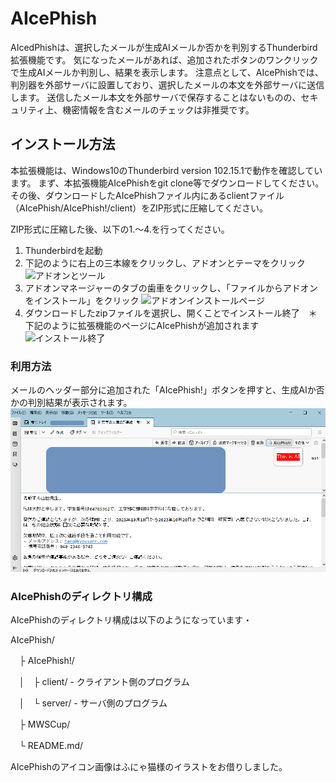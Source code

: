 # AIcePhish
AIcedPhishは、選択したメールが生成AIメールか否かを判別するThunderbird拡張機能です。
気になったメールがあれば、追加されたボタンのワンクリックで生成AIメールか判別し、結果を表示します。
注意点として、AIcePhishでは、判別器を外部サーバに設置しており、選択したメールの本文を外部サーバに送信します。
送信したメール本文を外部サーバで保存することはないものの、セキュリティ上、機密情報を含むメールのチェックは非推奨です。

## インストール方法
本拡張機能は、Windows10のThunderbird version 102.15.1で動作を確認しています。
まず、本拡張機能AIcePhishをgit clone等でダウンロードしてください。
その後、ダウンロードしたAIcePhishファイル内にあるclientファイル（AIcePhish/AIcePhish!/client）をZIP形式に圧縮してください。

ZIP形式に圧縮した後、以下の1.～4.を行ってください。
1. Thunderbirdを起動
2. 下記のように右上の三本線をクリックし、アドオンとテーマをクリック
![アドオンとツール](https://github.com/security-anth/Ice-Alice/blob/main/MWSCup/%E3%82%A2%E3%83%89%E3%82%AA%E3%83%B3.png)
3. アドオンマネージャーのタブの歯車をクリックし、「ファイルからアドオンをインストール」をクリック
![アドオンインストールページ](https://github.com/security-anth/Ice-Alice/blob/main/MWSCup/%E3%82%A2%E3%83%89%E3%82%AA%E3%83%B3%E3%82%A4%E3%83%B3%E3%82%B9%E3%83%88%E3%83%BC%E3%83%AB%E3%83%9A%E3%83%BC%E3%82%B8.png)
4. ダウンロードしたzipファイルを選択し、開くことでインストール終了　＊下記のように拡張機能のページにAIcePhishが追加されます
![インストール終了](https://github.com/security-anth/Ice-Alice/blob/main/MWSCup/%E3%82%A4%E3%83%B3%E3%82%B9%E3%83%88%E3%83%BC%E3%83%AB%E7%B5%82%E4%BA%86.png)
### 利用方法
メールのヘッダー部分に追加された「AIcePhish!」ボタンを押すと、生成AIか否かの判別結果が表示されます。
![拡張機能導入時の見本](https://github.com/security-anth/AIcePhish/blob/main/MWSCup/result_AI.png)

### AIcePhishのディレクトリ構成
AIcePhishのディレクトリ構成は以下のようになっています・

AIcePhish/

　├ AIcePhish!/
 
　│　├ client/ - クライアント側のプログラム
 
　│　└ server/ - サーバ側のプログラム
 
　├ MWSCup/
 
　└ README.md/

AIcePhishのアイコン画像はふにゃ猫様のイラストをお借りしました。

